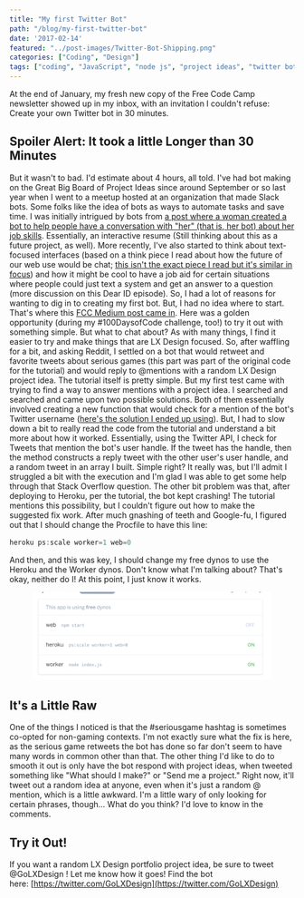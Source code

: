 ```yaml
---
title: "My first Twitter Bot"
path: "/blog/my-first-twitter-bot"
date: '2017-02-14'
featured: "../post-images/Twitter-Bot-Shipping.png"
categories: ["Coding", "Design"]
tags: ["coding", "JavaScript", "node js", "project ideas", "twitter bot"]
---
```


At the end of January, my fresh new copy of the Free Code Camp newsletter showed up in my inbox, with an invitation I couldn't refuse: Create your own Twitter bot in 30 minutes.

## Spoiler Alert: It took a little Longer than 30 Minutes

But it wasn't to bad. I'd estimate about 4 hours, all told. I've had bot making on the Great Big Board of Project Ideas since around September or so last year when I went to a meetup hosted at an organization that made Slack bots. Some folks like the idea of bots as ways to automate tasks and save time. I was initially intrigued by bots from [a post where a woman created a bot to help people have a conversation with "her" (that is, her bot) about her job skills](http://lifehacker.com/how-i-turned-my-resume-into-a-chat-bot-1775565350). Essentially, an interactive resume (Still thinking about this as a future project, as well). More recently, I've also started to think about text-focused interfaces (based on a think piece I read about how the future of our web use would be chat; [this isn't the exact piece I read but it's similar in focus](https://www.wired.com/2015/06/future-ui-design-old-school-text-messages/)) and how it might be cool to have a job aid for certain situations where people could just text a system and get an answer to a question (more discussion on this Dear ID episode). So, I had a lot of reasons for wanting to dig in to creating my first bot. But, I had no idea where to start. That's where this [FCC Medium post came in](https://medium.freecodecamp.com/easily-set-up-your-own-twitter-bot-4aeed5e61f7f#.u0lqfbsz2). Here was a golden opportunity (during my #100DaysofCode challenge, too!) to try it out with something simple. But what to chat about? As with many things, I find it easier to try and make things that are LX Design focused. So, after waffling for a bit, and asking Reddit, I settled on a bot that would retweet and favorite tweets about serious games (this part was part of the original code for the tutorial) and would reply to @mentions with a random LX Design project idea. The tutorial itself is pretty simple. But my first test came with trying to find a way to answer mentions with a project idea. I searched and searched and came upon two possible solutions. Both of them essentially involved creating a new function that would check for a mention of the bot's Twitter username ([here's the solution I ended up using](http://stackoverflow.com/questions/33077381/im-trying-to-reply-to-a-tweet-using-twit-on-node-js)). But, I had to slow down a bit to really read the code from the tutorial and understand a bit more about how it worked. Essentially, using the Twitter API, I check for Tweets that mention the bot's user handle. If the tweet has the handle, then the method constructs a reply tweet with the other user's user handle, and a random tweet in an array I built. Simple right? It really was, but I'll admit I struggled a bit with the execution and I'm glad I was able to get some help through that Stack Overflow question. The other bit problem was that, after deploying to Heroku, per the tutorial, the bot kept crashing! The tutorial mentions this possibility, but I couldn't figure out how to make the suggested fix work. After much gnashing of teeth and Google-fu, I figured out that I should change the Procfile to have this line:
```javascript
heroku ps:scale worker=1 web=0
```

And then, and this was key, I should change my free dynos to use the Heroku and the Worker dynos. Don't know what I'm talking about? That's okay, neither do I! At this point, I just know it works.

<figure>
  <img src="../post-images/Screen-Shot-2017-02-08-at-1.41.13-PM.png" alt="Twitter bot screenshot" />
</figure>

## It's a Little Raw

One of the things I noticed is that the #seriousgame hashtag is sometimes co-opted for non-gaming contexts. I'm not exactly sure what the fix is here, as the serious game retweets the bot has done so far don't seem to have many words in common other than that. The other thing I'd like to do to smooth it out is only have the bot respond with project ideas, when tweeted something like "What should I make?" or "Send me a project." Right now, it'll tweet out a random idea at anyone, even when it's just a random @ mention, which is a little awkward. I'm a little wary of only looking for certain phrases, though... What do you think? I'd love to know in the comments.

## Try it Out!

If you want a random LX Design portfolio project idea, be sure to tweet @GoLXDesign ! Let me know how it goes! Find the bot here: [https://twitter.com/GoLXDesign](https://twitter.com/GoLXDesign)
